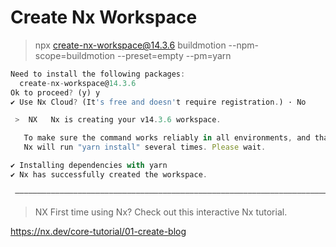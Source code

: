 # Create Nx Workspace

> npx create-nx-workspace@14.3.6 buildmotion --npm-scope=buildmotion --preset=empty --pm=yarn

```ts
Need to install the following packages:
  create-nx-workspace@14.3.6
Ok to proceed? (y) y
✔ Use Nx Cloud? (It's free and doesn't require registration.) · No

 >  NX   Nx is creating your v14.3.6 workspace.

   To make sure the command works reliably in all environments, and that the preset is applied correctly,
   Nx will run "yarn install" several times. Please wait.

✔ Installing dependencies with yarn
✔ Nx has successfully created the workspace.

 —————————————————————————————————————————————————————————————————————————————————————————————————————————————————————
```

 >  NX   First time using Nx? Check out this interactive Nx tutorial.

   https://nx.dev/core-tutorial/01-create-blog